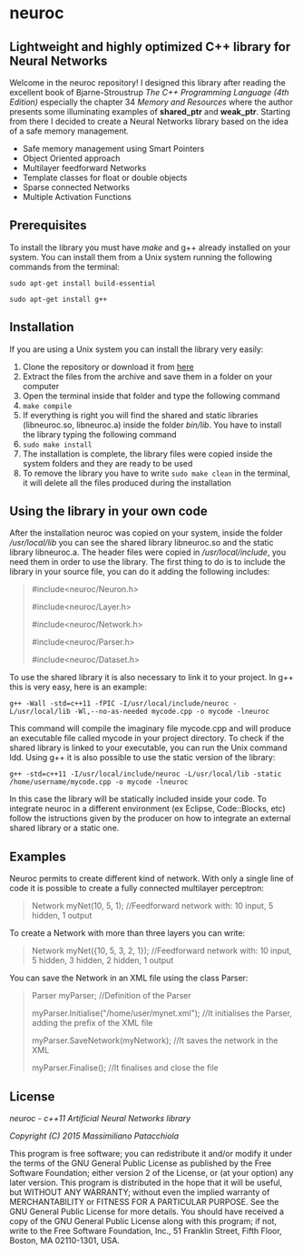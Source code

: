neuroc
==============

Lightweight and highly optimized C++ library for Neural Networks
--------------

Welcome in the neuroc repository! I designed this library after reading the excellent book of Bjarne-Stroustrup *The C++ Programming Language (4th Edition)* especially the chapter 34 *Memory and Resources* where the author presents some illuminating examples of **shared_ptr** and **weak_ptr**. Starting from there I decided to create a Neural Networks library based on the idea of a safe memory management.

- Safe memory management using Smart Pointers
- Object Oriented approach
- Multilayer feedforward Networks
- Template classes for float or double objects
- Sparse connected Networks
- Multiple Activation Functions

Prerequisites
--------------

To install the library you must have *make* and g++ already installed on your system.
You can install them from a Unix system running the following commands from the terminal:

 `sudo apt-get install build-essential`

 `sudo apt-get install g++`


Installation
--------------

If you are using a Unix system you can install the library very easily:

1. Clone the repository or download it from [here](https://github.com/mpatacchiola/neuroc/archive/master.zip)
2. Extract the files from the archive and save them in a folder on your computer
3. Open the terminal inside that folder and type the following command
4. `make compile`
5. If everything is right you will find the shared and static libraries (libneuroc.so, libneuroc.a) inside the folder *bin/lib*. You have to install the library typing the following command
6. `sudo make install`
7. The installation is complete, the library files were copied inside the system folders and they are ready to be used
8. To remove the library you have to write `sudo make clean` in the terminal, it will delete all the files produced during the installation


Using the library in your own code
--------------

After the installation neuroc was copied on your system, inside the folder */usr/local/lib* you can see the shared library libneuroc.so and the static library libneuroc.a. The header files were copied in */usr/local/include*, you need them in order to use the library.
The first thing to do is to include the library in your source file, you can do it adding the following includes:

> #include<neuroc/Neuron.h>
> 
> #include<neuroc/Layer.h>
> 
> #include<neuroc/Network.h>
> 
> #include<neuroc/Parser.h>
> 
> #include<neuroc/Dataset.h>
> 

To use the shared library it is also necessary to link it to your project. In g++ this is very easy, here is an example:

`g++ -Wall -std=c++11 -fPIC -I/usr/local/include/neuroc -L/usr/local/lib -Wl,--no-as-needed mycode.cpp -o mycode -lneuroc`

This command will compile the imaginary file mycode.cpp and will produce an executable file called mycode in your project directory.
To check if the shared library is linked to your executable, you can run the Unix command ldd.
Using g++ it is also possible to use the static version of the library:

`g++ -std=c++11 -I/usr/local/include/neuroc -L/usr/local/lib -static /home/username/mycode.cpp -o mycode -lneuroc`

In this case the library will be statically included inside your code.
To integrate neuroc in a different environment (ex Eclipse, Code::Blocks, etc) follow the istructions given by the producer on how to integrate an external shared library or a static one.


Examples
--------------

Neuroc permits to create different kind of network. With only a single line of code it is possible to create a fully connected multilayer perceptron:

> Network<float> myNet(10, 5, 1);  //Feedforward network with: 10 input, 5 hidden, 1 output


To create a Network with more than three layers you can write:

> Network<float> myNet({10, 5, 3, 2, 1});  //Feedforward network with: 10 input, 5 hidden, 3 hidden, 2 hidden, 1 output


You can save the Network in an XML file using the class Parser:


> Parser myParser;  //Definition of the Parser
> 
> myParser.Initialise("/home/user/mynet.xml");  //It initialises the Parser, adding the prefix of the XML file
> 
> myParser.SaveNetwork(myNetwork);  //It saves the network in the XML
> 
> myParser.Finalise();  //It finalises and close the file


License
--------------

*neuroc - c++11 Artificial Neural Networks library*

*Copyright (C) 2015  Massimiliano Patacchiola*

This program is free software; you can redistribute it and/or modify it under the terms of the GNU General Public License as published by the Free Software Foundation; either version 2 of the License, or (at your option) any later version.
This program is distributed in the hope that it will be useful, but WITHOUT ANY WARRANTY; without even the implied warranty of MERCHANTABILITY or FITNESS FOR A PARTICULAR PURPOSE.
See the GNU General Public License for more details. You should have received a copy of the GNU General Public License along with this program; if not, write to the Free Software Foundation, Inc., 51 Franklin Street, Fifth Floor, Boston, MA  02110-1301, USA.


